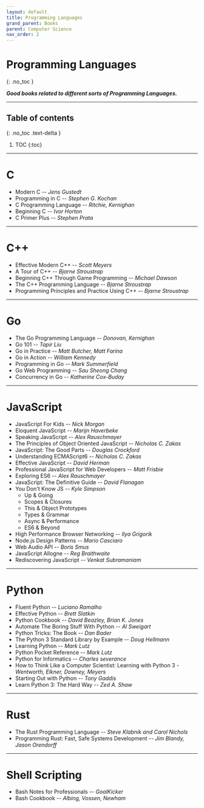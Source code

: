 ```yaml
---
layout: default
title: Programming Languages
grand_parent: Books
parent: Computer Science
nav_order: 2
---
```


# Programming Languages
{: .no_toc }

__*Good books related to different sorts of Programming Languages.*__

---

## Table of contents
{: .no_toc .text-delta }

1. TOC
{:toc}

---

# C

- Modern C -- *Jens Gustedt*
- Programming in C -- *Stephen G. Kochan*
- C Programming Language -- *Ritchie, Kernighan*
- Beginning C -- *Ivor Horton*
- C Primer Plus -- *Stephen Prata*

---

# C++

- Effective Modern C++ -- *Scott Meyers*
- A Tour of C++ -- *Bjarne Stroustrap*
- Beginning C++ Through Game Programming -- *Michael Dawson*
- The C++ Programming Language -- *Bjarne Stroustrap*
- Programming Principles and Practice Using C++ -- *Bjarne Stroustrap*

---

# Go

- The Go Programming Language -- *Donovan, Kernighan*
- Go 101 -- *Tapir Liu*
- Go in Practice -- *Matt Butcher, Matt Farina*
- Go in Action -- *William Kennedy*
- Programming in Go -- *Mark Summerfield*
- Go Web Programming -- *Sau Sheong Chang*
- Concurrency in Go -- *Katherine Cox-Buday*

---

# JavaScript

- JavaScript For Kids -- *Nick Morgan*
- Eloquent JavaScript -- *Marijn Haverbeke*
- Speaking JavaScript -- *Alex Rauschmayer*
- The Principles of Object Oriented JavaScript -- *Nicholas C. Zakas*
- JavaScript: The Good Parts -- *Douglas Crockford*
- Understanding ECMAScript6 -- *Nicholas C. Zakas*
- Effective JavaScript -- *David Herman*
- Professional JavaScript for Web Developers -- *Matt Frisbie*
- Exploring ES6 -- *Alex Rauschmayer*
- JavaScript: The Definitive Guide -- *David Flanagan*
- You Don't Know JS -- *Kyle Simpson*
	- Up & Going
	- Scopes & Closures
	- This & Object Prototypes
	- Types & Grammar
	- Async & Performance
	- ES6 & Beyond
- High Performance Browser Networking -- *Ilya Grigorik*
- Node.js Design Patterns -- *Mario Casciaro*
- Web Audio API -- *Boris Smus*
- JavaScript Allogne -- *Reg Braithwaite*
- Rediscovering JavaScript -- *Venkat Subramaniam*

---

# Python

- Fluent Python -- *Luciano Ramalho*
- Effective Python -- *Brett Slatkin*
- Python Cookbook -- *David Beazley, Brian K. Jones*
- Automate The Boring Stuff With Python -- *Al Sweigart*
- Python Tricks: The Book -- *Dan Bader*
- The Python 3 Standard Library by Example -- *Doug Hellmann*
- Learning Python -- *Mark Lutz*
- Python Pocket Reference -- *Mark Lutz*
- Python for Informatics -- *Charles severance*
- How to Think Like a Computer Scientist: Learning with Python 3 -  *Wentworth,  Elkner,  Downey, Meyers*
- Starting Out with Python -- *Tony Gaddis*
- Learn Python 3: The Hard Way -- *Zed A. Shaw*

---

# Rust

- The Rust Programming Language -- *Steve Klabnik and Carol Nichols*
- Programming Rust: Fast, Safe Systems Development -- *Jim Blandy, Jason Orendorff*

---

# Shell Scripting

- Bash Notes for Professionals -- *GoalKicker*
- Bash Cookbook -- *Albing, Vossen, Newham*
